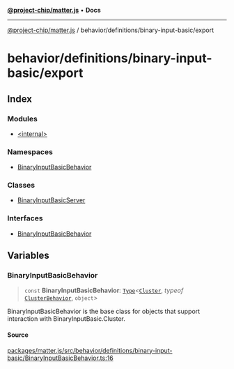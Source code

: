 [**@project-chip/matter.js**](../../../../README.md) • **Docs**

***

[@project-chip/matter.js](../../../../modules.md) / behavior/definitions/binary-input-basic/export

# behavior/definitions/binary-input-basic/export

## Index

### Modules

- [\<internal\>](-internal-/README.md)

### Namespaces

- [BinaryInputBasicBehavior](namespaces/BinaryInputBasicBehavior/README.md)

### Classes

- [BinaryInputBasicServer](classes/BinaryInputBasicServer.md)

### Interfaces

- [BinaryInputBasicBehavior](interfaces/BinaryInputBasicBehavior.md)

## Variables

### BinaryInputBasicBehavior

> `const` **BinaryInputBasicBehavior**: [`Type`](../../../cluster/export/namespaces/ClusterBehavior/interfaces/Type.md)\<[`Cluster`](../../../../cluster/export/namespaces/BinaryInputBasic/interfaces/Cluster.md), *typeof* [`ClusterBehavior`](../../../cluster/export/namespaces/ClusterBehavior/README.md), `object`\>

BinaryInputBasicBehavior is the base class for objects that support interaction with BinaryInputBasic.Cluster.

#### Source

[packages/matter.js/src/behavior/definitions/binary-input-basic/BinaryInputBasicBehavior.ts:16](https://github.com/project-chip/matter.js/blob/7a8cbb56b87d4ccf34bec5a9a95ab40a1711324f/packages/matter.js/src/behavior/definitions/binary-input-basic/BinaryInputBasicBehavior.ts#L16)
